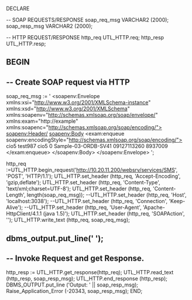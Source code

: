 DECLARE


-- SOAP REQUESTS/RESPONSE
   soap_req_msg    VARCHAR2 (2000);
   soap_resp_msg   VARCHAR2 (2000);

   -- HTTP REQUEST/RESPONSE
   http_req        UTL_HTTP.req;
   http_resp       UTL_HTTP.resp;

BEGIN
   --
   -- Create SOAP request via HTTP
   --
   soap_req_msg := 
      '
      <soapenv:Envelope xmlns:xsi="http://www.w3.org/2001/XMLSchema-instance" xmlns:xsd="http://www.w3.org/2001/XMLSchema" xmlns:soapenv="http://schemas.xmlsoap.org/soap/envelope/" xmlns:exam="http://example" xmlns:soapenc="http://schemas.xmlsoap.org/soap/encoding/">
   <soapenv:Header/>
   <soapenv:Body>
      <exam:enqueue soapenv:encodingStyle="http://schemas.xmlsoap.org/soap/encoding/">
         <username xsi:type="xsd:string">cio5</username>
         <password xsi:type="xsd:string">test987</password>
         <domain xsi:type="xsd:string">cio5</domain>
         <msgType xsi:type="xsd:int">0</msgType>
         <messages xsi:type="exam:ArrayOf_xsd_string" soapenc:arrayType="xsd:string[]">
         	<item xsi:type="xsd:string">Sample-03-ORDB-SV41</item>
         </messages>
         <destinations xsi:type="exam:ArrayOf_xsd_string" soapenc:arrayType="xsd:string[]">
         	<item xsi:type="xsd:string">09127113260</item>
         </destinations>
         <originators xsi:type="exam:ArrayOf_xsd_string" soapenc:arrayType="xsd:string[]">
         	<item xsi:type="xsd:string">8937009</item>
         </originators>
         <udhs xsi:type="exam:ArrayOf_xsd_string" soapenc:arrayType="xsd:string[]">
         	<item xsi:type="xsd:string"/>
         </udhs>
         <mClass xsi:type="exam:ArrayOf_xsd_string" soapenc:arrayType="xsd:string[]">
         	<item xsi:type="xsd:string"/>
         </mClass>
      </exam:enqueue>
   </soapenv:Body>
</soapenv:Envelope>
      ';

   http_req :=UTL_HTTP.begin_request('http://10.20.11.200/websrv/services/SMS', 'POST', 'HTTP/1.1');
   UTL_HTTP.set_header (http_req, 'Accept-Encoding', 'gzip,deflate');
   UTL_HTTP.set_header (http_req, 'Content-Type', 'text/xml;charset=UTF-8');
   UTL_HTTP.set_header (http_req, 'Content-Length', length(soap_req_msg));
   --UTL_HTTP.set_header (http_req, 'Host', 'localhost:3038');
   --UTL_HTTP.set_header (http_req, 'Connection', 'Keep-Alive');
   --UTL_HTTP.set_header (http_req, 'User-Agent', 'Apache-HttpClient/4.1.1 (java 1.5)');
   UTL_HTTP.set_header (http_req, 'SOAPAction', '');
   UTL_HTTP.write_text (http_req, soap_req_msg);

  dbms_output.put_line(' ');
  --
   -- Invoke Request and get Response.
   --
   http_resp := UTL_HTTP.get_response(http_req);
   UTL_HTTP.read_text (http_resp, soap_resp_msg);
   UTL_HTTP.end_response (http_resp);
   DBMS_OUTPUT.put_line ('Output: ' || soap_resp_msg);
   Raise_Application_Error (-20343, soap_resp_msg);
END;
